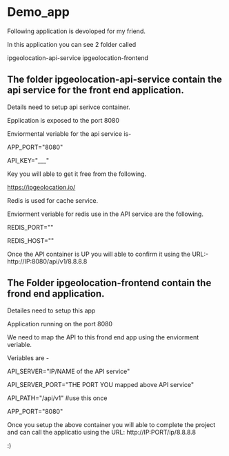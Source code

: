 # Demo_app
Following application is devoloped for my friend.

In this application you can see 2 folder called

ipgeolocation-api-service
ipgeolocation-frontend

## The folder ipgeolocation-api-service contain the api service for the front end application.

Details need to setup api serivce container.


Epplication is exposed to the port 8080

Enviormental veriable for  the api service is-

APP_PORT="8080"

API_KEY="___"

Key you will able to get it free from the following.

https://ipgeolocation.io/

Redis is used for cache service.

Enviorment veriable for redis use in the API service are the following.

REDIS_PORT=""

REDIS_HOST=""


Once the API container is UP you will able to confirm it using the URL:- http://IP:8080/api/v1/8.8.8.8

## The Folder ipgeolocation-frontend contain the frond end application.

Detailes need to setup this app


Application running on the port 8080

We need to map the API to this frond end app using the enviorment veriable.

Veriables are -

API_SERVER="IP/NAME of the API service"

API_SERVER_PORT="THE PORT YOU mapped above API service"

API_PATH="/api/v1" #use this once

APP_PORT="8080"

Once you setup the above container you will able to complete the project and can call the applicatio using the URL: http://IP:PORT/ip/8.8.8.8

:)


